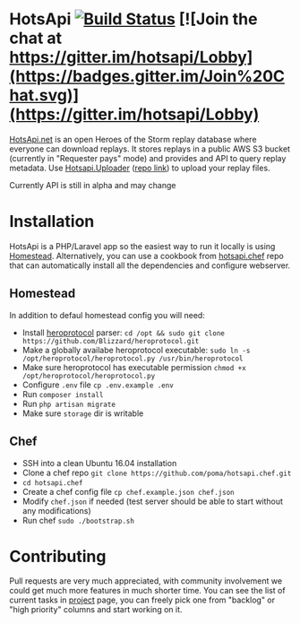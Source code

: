 # HotsApi [![Build Status](https://travis-ci.org/poma/hotsapi.svg?branch=master)](https://travis-ci.org/poma/hotsapi) [![Join the chat at https://gitter.im/hotsapi/Lobby](https://badges.gitter.im/Join%20Chat.svg)](https://gitter.im/hotsapi/Lobby)

[HotsApi.net](http://hotsapi.net/) is an open Heroes of the Storm replay database where everyone can download replays. It stores replays in a public AWS S3 bucket (currently in "Requester pays" mode) and provides and API to query replay metadata. Use  [Hotsapi.Uploader](http://hotsapi.net/upload) ([repo link](https://github.com/poma/Hotsapi.Uploader)) to upload your replay files.

Currently API is still in alpha and may change

# Installation

HotsApi is a PHP/Laravel app so the easiest way to run it locally is using [Homestead](https://laravel.com/docs/5.4/homestead). Alternatively, you can use a cookbook from [hotsapi.chef](https://github.com/poma/hotsapi.chef) repo that can automatically install all the dependencies and configure webserver.

## Homestead

In addition to defaul homestead config you will need:

* Install [heroprotocol](https://github.com/Blizzard/heroprotocol) parser: `cd /opt && sudo git clone https://github.com/Blizzard/heroprotocol.git`
* Make a globally availabe heroprotocol executable: `sudo ln -s /opt/heroprotocol/heroprotocol.py /usr/bin/heroprotocol`
* Make sure heroprotocol has executable permission `chmod +x /opt/heroprotocol/heroprotocol.py`
* Configure `.env` file `cp .env.example .env`
* Run `composer install`
* Run `php artisan migrate`
* Make sure `storage` dir is writable

## Chef

* SSH into a clean Ubuntu 16.04 installation
* Clone a chef repo `git clone https://github.com/poma/hotsapi.chef.git`
* `cd hotsapi.chef`
* Create a chef config file `cp chef.example.json chef.json`
* Modify `chef.json` if needed (test server should be able to start without any modifications)
* Run chef `sudo ./bootstrap.sh`

# Contributing

Pull requests are very much appreciated, with community involvement we could get much more features in much shorter time. You can see the list of current tasks in [project](https://github.com/poma/hotsapi/projects/1) page, you can freely pick one from "backlog" or "high priority" columns and start working on it.
